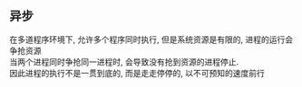 ## 异步

在多道程序环境下, 允许多个程序同时执行, 但是系统资源是有限的, 进程的运行会争抢资源<br> 当两个进程同时争抢同一进程时, 会导致没有抢到资源的进程停止.<br>
因此进程的执行不是一贯到底的, 而是走走停停的, 以不可预知的速度前行